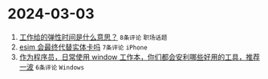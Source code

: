 # 2024-03-03

1. [工作给的弹性时间是什么意思？](https://www.v2ex.com/t/1020154) `8条评论` `职场话题`
1. [esim 会最终代替实体卡吗](https://www.v2ex.com/t/1020161) `7条评论` `iPhone`
1. [作为程序员，日常使用 window 工作本，你们都会安利哪些好用的工具，推荐一波](https://www.v2ex.com/t/1020166) `6条评论` `Windows`
